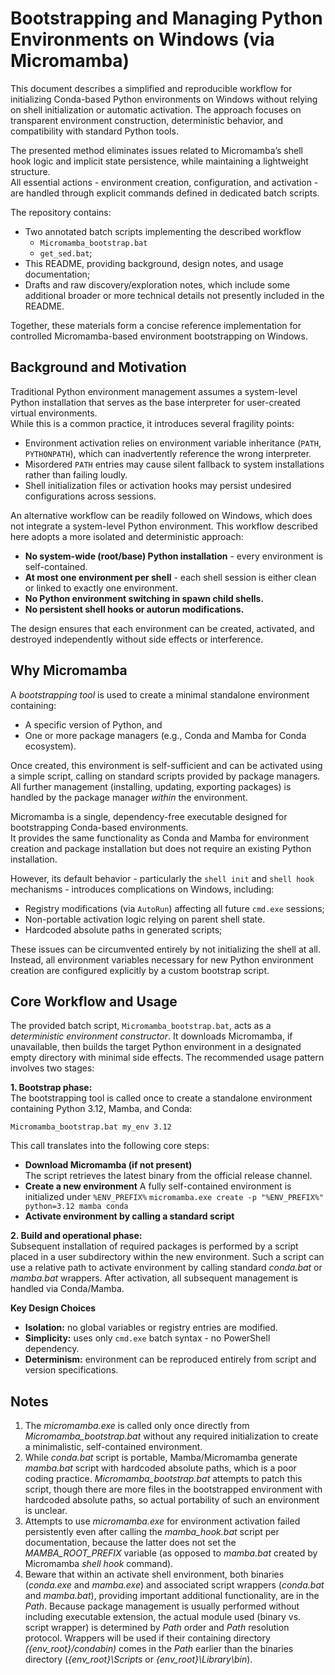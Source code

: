 # **Bootstrapping and Managing Python Environments on Windows (via Micromamba)**

This document describes a simplified and reproducible workflow for initializing Conda-based Python environments on Windows without relying on shell initialization or automatic activation. The approach focuses on transparent environment construction, deterministic behavior, and compatibility with standard Python tools.

The presented method eliminates issues related to Micromamba’s shell hook logic and implicit state persistence, while maintaining a lightweight structure.  
All essential actions - environment creation, configuration, and activation - are handled through explicit commands defined in dedicated batch scripts.

The repository contains:

- Two annotated batch scripts implementing the described workflow
    - `Micromamba_bootstrap.bat`
    - `get_sed.bat`;
- This README, providing background, design notes, and usage documentation;
- Drafts and raw discovery/exploration notes, which include some additional broader or more technical details not presently included in the README.

Together, these materials form a concise reference implementation for controlled Micromamba-based environment bootstrapping on Windows.

## **Background and Motivation**

Traditional Python environment management assumes a system-level Python installation that serves as the base interpreter for user-created virtual environments.  
While this is a common practice, it introduces several fragility points:

- Environment activation relies on environment variable inheritance (`PATH`, `PYTHONPATH`), which can inadvertently reference the wrong interpreter.
- Misordered `PATH` entries may cause silent fallback to system installations rather than failing loudly.
- Shell initialization files or activation hooks may persist undesired configurations across sessions.

An alternative workflow can be readily followed on Windows, which does not integrate a system-level Python environment. This workflow described here adopts a more isolated and deterministic approach:

- **No system-wide (root/base) Python installation** - every environment is self-contained.
- **At most one environment per shell** - each shell session is either clean or linked to exactly one environment.
- **No Python environment switching in spawn child shells.**
- **No persistent shell hooks or autorun modifications.**

The design ensures that each environment can be created, activated, and destroyed independently without side effects or interference.

## **Why Micromamba**

A _bootstrapping tool_ is used to create a minimal standalone environment containing:
- A specific version of Python, and
- One or more package managers (e.g., Conda and Mamba for Conda ecosystem).

Once created, this environment is self-sufficient and can be activated using a simple script, calling on standard scripts provided by package managers.  
All further management (installing, updating, exporting packages) is handled by the package manager _within_ the environment.

Micromamba is a single, dependency-free executable designed for bootstrapping Conda-based environments.  
It provides the same functionality as Conda and Mamba for environment creation and package installation but does not require an existing Python installation.

However, its default behavior - particularly the `shell init` and `shell hook` mechanisms - introduces complications on Windows, including:
- Registry modifications (via `AutoRun`) affecting all future `cmd.exe` sessions;
- Non-portable activation logic relying on parent shell state.
- Hardcoded absolute paths in generated scripts;    

These issues can be circumvented entirely by not initializing the shell at all. Instead, all environment variables necessary for new Python environment creation are configured explicitly by a custom bootstrap script.

## **Core Workflow and Usage**

The provided batch script, `Micromamba_bootstrap.bat`, acts as a _deterministic environment constructor_. It downloads Micromamba, if unavailable, then builds the target Python environment in a designated empty directory with minimal side effects. The recommended usage pattern involves two stages:

**1. Bootstrap phase:**    
   The bootstrapping tool is called once to create a standalone environment containing Python 3.12, Mamba, and Conda:

```batch
Micromamba_bootstrap.bat my_env 3.12
```

   This call translates into the following core steps:

- **Download Micromamba (if not present)**  
    The script retrieves the latest binary from the official release channel.
- **Create a new environment**
    A fully self-contained environment is initialized under `%ENV_PREFIX%` `micromamba.exe create -p "%ENV_PREFIX%" python=3.12 mamba conda`
- **Activate environment by calling a standard script**  

**2. Build and operational phase:**  
    Subsequent installation of required packages is performed by a script placed in a user subdirectory within the new environment. Such a script can use a relative path to activate environment by calling standard *conda.bat* or *mamba.bat* wrappers. After activation, all subsequent management is handled via Conda/Mamba.

**Key Design Choices**
- **Isolation:** no global variables or registry entries are modified.
- **Simplicity:** uses only `cmd.exe` batch syntax - no PowerShell dependency.
- **Determinism:** environment can be reproduced entirely from script and version specifications.

## **Notes**

1. The *micromamba.exe* is called only once directly from *Micromamba_bootstrap.bat* without any required initialization to create a minimalistic, self-contained environment.
2. While *conda.bat* script is portable, Mamba/Micromamba generate *mamba.bat* script with hardcoded absolute paths, which is a poor coding practice. *Micromamba_bootstrap.bat* attempts to patch this script, though there are more files in the bootstrapped environment with hardcoded absolute paths, so actual portability of such an environment is unclear. 
3. Attempts to use *micromamba.exe* for environment activation failed persistently even after calling the *mamba_hook.bat* script per documentation, because the latter does not set the *MAMBA_ROOT_PREFIX* variable (as opposed to *mamba.bat* created by Micromamba *shell hook* command).
4. Beware that within an activate shell environment, both binaries (*conda.exe* and *mamba.exe*) and associated script wrappers (*conda.bat* and *mamba.bat*), providing important additional functionality, are in the *Path*. Because package management is usually performed without including executable extension, the actual module used (binary vs. script wrapper) is determined by *Path* order and *Path* resolution protocol. Wrappers will be used if their containing directory *({env_root}/condabin)* comes in the *Path* earlier than the binaries directory (*{env_root}\Scripts* or *{env_root}\Library\bin*).

